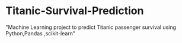 # Titanic-Survival-Prediction
"Machine Learning project to predict Titanic passenger survival using Python,Pandas ,scikit-learn"
